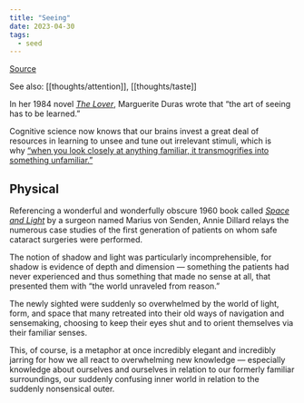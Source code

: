 ```yaml
---
title: "Seeing"
date: 2023-04-30
tags:
  - seed
---
```


[Source](https://www.themarginalian.org/2015/03/04/annie-dillard-pilgrim-at-tinker-creek-seeing/)

See also: [[thoughts/attention]], [[thoughts/taste]]

In her 1984 novel [_The Lover_](https://www.themarginalian.org/2013/05/27/marguerite-duras-the-lover-kerri-augenstein/), Marguerite Duras wrote that “the art of seeing has to be learned.”

Cognitive science now knows that our brains invest a great deal of resources in learning to unsee and tune out irrelevant stimuli, which is why [“when you look closely at anything familiar, it transmogrifies into something unfamiliar.”](https://www.themarginalian.org/2014/06/27/on-looking-alexandra-horowitz-interview/)

## Physical

Referencing a wonderful and wonderfully obscure 1960 book called [_Space and Light_](http://www.amazon.com/exec/obidos/ASIN/B0000CKRX3/braipick-20) by a surgeon named Marius von Senden, Annie Dillard relays the numerous case studies of the first generation of patients on whom safe cataract surgeries were performed.

The notion of shadow and light was particularly incomprehensible, for shadow is evidence of depth and dimension — something the patients had never experienced and thus something that made no sense at all, that presented them with “the world unraveled from reason.”

The newly sighted were suddenly so overwhelmed by the world of light, form, and space that many retreated into their old ways of navigation and sensemaking, choosing to keep their eyes shut and to orient themselves via their familiar senses.

This, of course, is a metaphor at once incredibly elegant and incredibly jarring for how we all react to overwhelming new knowledge — especially knowledge about ourselves and ourselves in relation to our formerly familiar surroundings, our suddenly confusing inner world in relation to the suddenly nonsensical outer.
